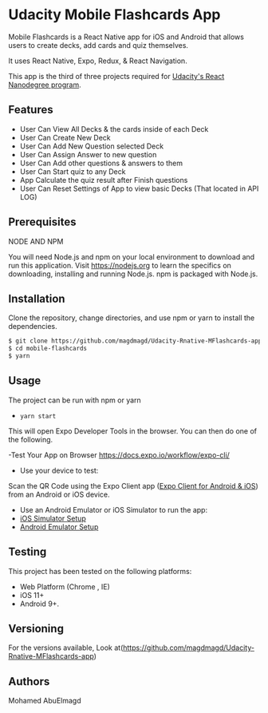 # Udacity Mobile Flashcards App

Mobile Flashcards is a React Native app for iOS and Android that allows users to create decks, add cards and quiz themselves.


It uses React Native, Expo, Redux, & React Navigation.

This app is the third of three projects required for [Udacity's React Nanodegree program](https://www.udacity.com/course/react-nanodegree--nd019).

## Features 
* User Can View All Decks & the cards inside of each Deck  
* User Can Create New Deck 
* User Can Add New Question selected Deck 
* User Can Assign Answer to new question 
* User Can Add other questions & answers to them 
* User Can Start quiz to any Deck  
* App Calculate the quiz result after Finish questions 
* User Can Reset Settings of App to view basic Decks (That located in API LOG)

## Prerequisites
NODE AND NPM

You will need Node.js and npm on your local environment to download and run this application. Visit https://nodejs.org to learn the specifics on downloading, installing and running Node.js. npm is packaged with Node.js.


## Installation

Clone the repository, change directories, and use npm or yarn to install the dependencies.

```bash
$ git clone https://github.com/magdmagd/Udacity-Rnative-MFlashcards-app
$ cd mobile-flashcards
$ yarn
```

## Usage

The project can be run with npm or yarn

- `yarn start`

This will open Expo Developer Tools in the browser.  You can then do one of the following.


-Test Your App on Browser https://docs.expo.io/workflow/expo-cli/ 
- Use your device to test:

Scan the QR Code using the Expo Client app ([Expo Client for Android & iOS](https://expo.io/tools#client))  from an Android or iOS device.
- Use an Android Emulator or iOS Simulator to run the app:
- [iOS Simulator Setup](https://docs.expo.io/workflow/ios-simulator/)
- [Android Emulator Setup](https://docs.expo.io/workflow/android-studio-emulator/)

## Testing

This project has been tested on the following platforms:
- Web Platform  (Chrome , IE)
- iOS 11+
- Android 9+.

## Versioning
For the versions available, Look at(https://github.com/magdmagd/Udacity-Rnative-MFlashcards-app)

## Authors
Mohamed AbuElmagd
